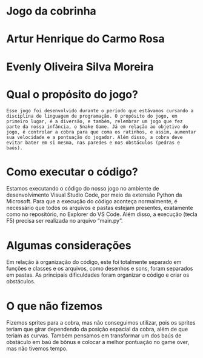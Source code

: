 # Jogo da cobrinha

  # Artur Henrique do Carmo Rosa 
  # Evenly Oliveira Silva Moreira
	
# Qual o propósito do jogo?

	Esse jogo foi desenvolvido durante o período que estávamos cursando a disciplina de linguagem de programação. O propósito do jogo, em primeiro lugar, é a diversão, e também, relembrar um jogo que fez parte da nossa infância, o Snake Game. Já em relação ao objetivo do jogo, é controlar a cobra para que coma os ratinhos, e assim, aumentar sua velocidade e a pontuação do jogador. Além disso, a cobra deve evitar bater em si mesma, nas paredes e nos obstáculos (pedras e baús). 

# Como executar o código?

Estamos executando o código do nosso jogo no ambiente de desenvolvimento Visual Studio Code, por meio da extensão Python da Microsoft. Para que a execução do código aconteça normalmente, é necessário que todos os arquivos e pastas estejam presentes, exatamente como no repositório, no Explorer do VS Code. Além disso, a execução (tecla F5) precisa ser realizada no arquivo “main.py”.

# Algumas considerações

Em relação à organização do código, este foi totalmente separado em funções e classes e os arquivos, como desenhos e sons, foram separados em pastas. As principais dificuldades foram organizar o código e criar os obstáculos.

# O que não fizemos

Fizemos sprites para a cobra, mas não conseguimos utilizar, pois os sprites teriam que girar dependendo da posição espacial da cobra, além de que teriam as curvas. Também pensamos em transformar um dos baús de obstáculo em baú de bônus e colocar a melhor pontuação no game over, mas não tivemos tempo.
